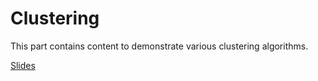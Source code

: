 # Clustering

This part contains content to demonstrate various clustering algorithms.

[Slides](1_clustering.pdf)
